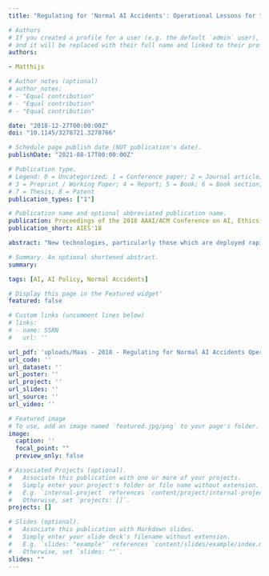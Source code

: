 ```yaml
---
title: "Regulating for 'Normal AI Accidents': Operational Lessons for the Responsible Governance of Artificial Intelligence Deployment"

# Authors
# If you created a profile for a user (e.g. the default `admin` user), write the username (folder name) here 
# and it will be replaced with their full name and linked to their profile.
authors:

- Matthijs

# Author notes (optional)
# author_notes:
# - "Equal contribution"
# - "Equal contribution"
# - "Equal contribution"

date: "2018-12-27T00:00:00Z"
doi: "10.1145/3278721.3278766"

# Schedule page publish date (NOT publication's date).
publishDate: "2021-08-17T00:00:00Z"

# Publication type.
# Legend: 0 = Uncategorized; 1 = Conference paper; 2 = Journal article;
# 3 = Preprint / Working Paper; 4 = Report; 5 = Book; 6 = Book section;
# 7 = Thesis; 8 = Patent
publication_types: ["1"]

# Publication name and optional abbreviated publication name.
publication: Proceedings of the 2018 AAAI/ACM Conference on AI, Ethics, and Society
publication_short: AIES'18

abstract: "New technologies, particularly those which are deployed rapidly across sectors, or which have to operate in competitive conditions, can disrupt previously stable technology governance regimes. This leads to a precarious need to balance caution against performance while exploring the resulting 'safe operating space'. This paper will argue that Artificial Intelligence is one such critical technology, the responsible deployment of which is likely to prove especially complex, because even narrow AI applications often involve networked (tightly coupled, opaque) systems operating in complex or competitive environments. This ensures such systems are prone to 'normal accident'-type failures which can cascade rapidly, and are hard to contain or even detect in time. Legal and governance approaches to the deployment of AI will have to reckon with the specific causes and features of such 'normal accidents'. While this suggests that large-scale, cascading errors in AI systems are inevitable, an examination of the operational features that lead technologies to exhibit 'normal accidents' enables us to derive both tentative principles for precautionary policymaking, and practical recommendations for the safe(r) deployment of AI systems. This may help enhance the safety and security of these systems in the public sphere, both in the short- and in the long term."

# Summary. An optional shortened abstract.
summary: 

tags: [AI, AI Policy, Normal Accidents]

# Display this page in the Featured widget'
featured: false

# Custom links (uncomment lines below)
# links:
# - name: SSRN
#   url: ''

url_pdf: 'uploads/Maas - 2018 - Regulating for Normal AI Accidents Operational Lessons.pdf' 
url_code: ''
url_dataset: ''
url_poster: ''
url_project: ''
url_slides: ''
url_source: ''
url_video: ''

# Featured image
# To use, add an image named `featured.jpg/png` to your page's folder. 
image:
  caption: ''
  focal_point: ""
  preview_only: false

# Associated Projects (optional).
#   Associate this publication with one or more of your projects.
#   Simply enter your project's folder or file name without extension.
#   E.g. `internal-project` references `content/project/internal-project/index.md`.
#   Otherwise, set `projects: []`.
projects: []

# Slides (optional).
#   Associate this publication with Markdown slides.
#   Simply enter your slide deck's filename without extension.
#   E.g. `slides: "example"` references `content/slides/example/index.md`.
#   Otherwise, set `slides: ""`.
slides: ""
---
```


<!-- {{% callout note %}}
Click the *Cite* button above to demo the feature to enable visitors to import publication metadata into their reference management software.
{{% /callout %}}

{{% callout note %}}
Create your slides in Markdown - click the *Slides* button to check out the example.
{{% /callout %}}
 -->


